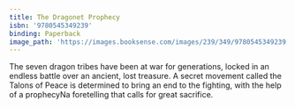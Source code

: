 ```yaml
---
title: The Dragonet Prophecy
isbn: '9780545349239'
binding: Paperback
image_path: 'https://images.booksense.com/images/239/349/9780545349239.jpg'
---
```



The seven dragon tribes have been at war for generations, locked in an endless battle over an ancient, lost treasure. A secret movement called the Talons of Peace is determined to bring an end to the fighting, with the help of a prophecyNa foretelling that calls for great sacrifice.